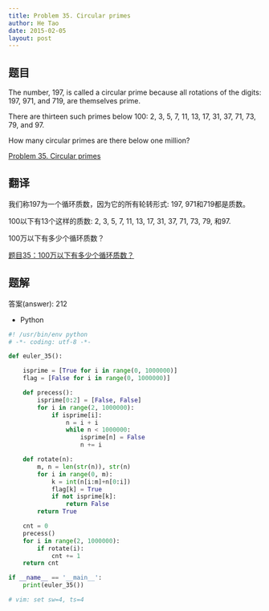 ```yaml
---
title: Problem 35. Circular primes
author: He Tao
date: 2015-02-05
layout: post
---
```


## 题目

The number, 197, is called a circular prime because all rotations of the digits: 197, 971, and 719, are themselves prime.

There are thirteen such primes below 100: 2, 3, 5, 7, 11, 13, 17, 31, 37, 71, 73, 79, and 97.

How many circular primes are there below one million?
<!--more-->
[Problem 35. Circular primes](https://projecteuler.net/problem=35 "Problem 35")

## 翻译

我们称197为一个循环质数，因为它的所有轮转形式: 197, 971和719都是质数。

100以下有13个这样的质数: 2, 3, 5, 7, 11, 13, 17, 31, 37, 71, 73, 79, 和97.

100万以下有多少个循环质数？

[题目35：100万以下有多少个循环质数？](http://pe.spiritzhang.com/index.php/2011-05-11-09-44-54/36-35100 "题目35")

## 题解

答案(answer): 212

+ Python

```python
#! /usr/bin/env python
# -*- coding: utf-8 -*-

def euler_35():

    isprime = [True for i in range(0, 1000000)]
    flag = [False for i in range(0, 1000000)]

    def precess():
        isprime[0:2] = [False, False]
        for i in range(2, 1000000):
            if isprime[i]:
                n = i + i
                while n < 1000000:
                    isprime[n] = False
                    n += i

    def rotate(n):
        m, n = len(str(n)), str(n)
        for i in range(0, m):
            k = int(n[i:m]+n[0:i])
            flag[k] = True
            if not isprime[k]:
                return False
        return True

    cnt = 0
    precess()
    for i in range(2, 1000000):
        if rotate(i):
            cnt += 1
    return cnt

if __name__ == '__main__':
    print(euler_35())

# vim: set sw=4, ts=4
```
